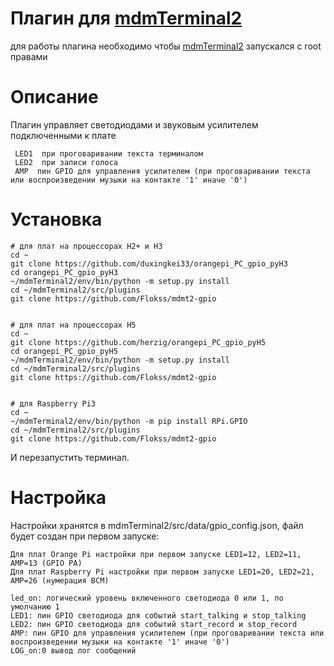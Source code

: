 # Плагин для [mdmTerminal2](https://github.com/Aculeasis/mdmTerminal2)

для работы плагина необходимо чтобы  [mdmTerminal2](https://github.com/Aculeasis/mdmTerminal2) запускался с root правами
# Описание
Плагин управляет светодиодами и звуковым усилителем подключенными к плате
```
 LED1  при проговаривании текста терминалом
 LED2  при записи голоса
 AMP  пин GPIO для управления усилителем (при проговаривании текста или воспроизведении музыки на контакте '1' иначе '0')
```

# Установка
```
# для плат на процессорах H2+ и H3
cd ~
git clone https://github.com/duxingkei33/orangepi_PC_gpio_pyH3
cd orangepi_PC_gpio_pyH3
~/mdmTerminal2/env/bin/python -m setup.py install
cd ~/mdmTerminal2/src/plugins
git clone https://github.com/Flokss/mdmt2-gpio


# для плат на процессорах H5
cd ~
git clone https://github.com/herzig/orangepi_PC_gpio_pyH5
cd orangepi_PC_gpio_pyH5
~/mdmTerminal2/env/bin/python -m setup.py install
cd ~/mdmTerminal2/src/plugins
git clone https://github.com/Flokss/mdmt2-gpio


# для Raspberry Pi3 
cd ~
~/mdmTerminal2/env/bin/python -m pip install RPi.GPIO
cd ~/mdmTerminal2/src/plugins
git clone https://github.com/Flokss/mdmt2-gpio
```
И перезапустить терминал.

# Настройка
Настройки хранятся в mdmTerminal2/src/data/gpio_config.json, файл будет создан при первом запуске:
```
Для плат Orange Pi настройки при первом запуске LED1=12, LED2=11, AMP=13 (GPIO PA)
Для плат Raspberry Pi настройки при первом запуске LED1=20, LED2=21, AMP=26 (нумерация BCM)
```
```
led_on: логический уровень включенного светодиода 0 или 1, по умолчанию 1
LED1: пин GPIO светодиода для событий start_talking и stop_talking 
LED2: пин GPIO светодиода для событий start_record и stop_record
AMP: пин GPIO для управления усилителем (при проговаривании текста или воспроизведении музыки на контакте '1' иначе '0')
LOG_on:0 вывод лог сообщений 
```
